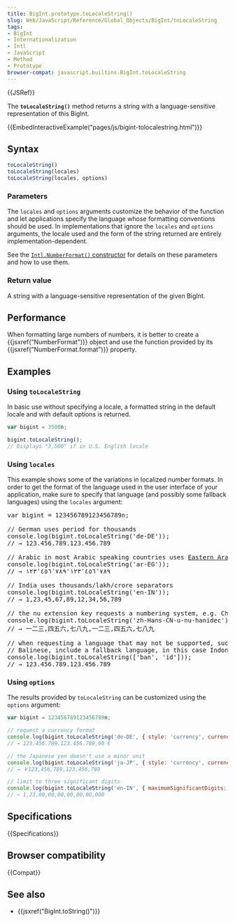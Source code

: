```yaml
---
title: BigInt.prototype.toLocaleString()
slug: Web/JavaScript/Reference/Global_Objects/BigInt/toLocaleString
tags:
- BigInt
- Internationalization
- Intl
- JavaScript
- Method
- Prototype
browser-compat: javascript.builtins.BigInt.toLocaleString
---
```

{{JSRef}}

The **`toLocaleString()`** method returns a string with a language-sensitive
representation of this BigInt.

{{EmbedInteractiveExample("pages/js/bigint-tolocalestring.html")}}

## Syntax

```js
toLocaleString()
toLocaleString(locales)
toLocaleString(locales, options)
```

### Parameters

The `locales` and `options` arguments customize the behavior of the function and
let applications specify the language whose formatting conventions should be
used. In implementations that ignore the `locales` and `options` arguments, the
locale used and the form of the string returned are entirely
implementation-dependent.

<div>See the <a href="/en-US/docs/Web/JavaScript/Reference/Global_Objects/NumberFormat/NumberFormat"><code>Intl.NumberFormat()</code>
constructor</a> for details on these parameters and how to use them.</div>

### Return value

A string with a language-sensitive representation of the given BigInt.

## Performance

When formatting large numbers of numbers, it is better to create a
{{jsxref("NumberFormat")}} object and use the function provided by its
{{jsxref("NumberFormat.format")}} property.

## Examples

### Using `toLocaleString`

In basic use without specifying a locale, a formatted string in the default
locale and with default options is returned.

```js
var bigint = 3500n;

bigint.toLocaleString();
// Displays "3,500" if in U.S. English locale
```

### Using `locales`

This example shows some of the variations in localized number formats. In order
to get the format of the language used in the user interface of your
application, make sure to specify that language (and possibly some fallback
languages) using the `locales` argument:

<pre class="brush: js">var bigint = 123456789123456789n;

// German uses period for thousands
console.log(bigint.toLocaleString('de-DE'));
// → 123.456.789.123.456.789

// Arabic in most Arabic speaking countries uses <a href="https://en.wikipedia.org/wiki/Eastern_Arabic_numerals">Eastern Arabic</a> digits
console.log(bigint.toLocaleString('ar-EG'));
// → ١٢٣٬٤٥٦٬٧٨٩٬١٢٣٬٤٥٦٬٧٨٩

// India uses thousands/lakh/crore separators
console.log(bigint.toLocaleString('en-IN'));
// → 1,23,45,67,89,12,34,56,789

// the nu extension key requests a numbering system, e.g. Chinese decimal
console.log(bigint.toLocaleString('zh-Hans-CN-u-nu-hanidec'));
// → 一二三,四五六,七八九,一二三,四五六,七八九

// when requesting a language that may not be supported, such as
// Balinese, include a fallback language, in this case Indonesian
console.log(bigint.toLocaleString(['ban', 'id']));
// → 123.456.789.123.456.789
</pre>

### Using `options`

The results provided by `toLocaleString` can be customized using the `options`
argument:

```js
var bigint = 123456789123456789n;

// request a currency format
console.log(bigint.toLocaleString('de-DE', { style: 'currency', currency: 'EUR' }));
// → 123.456.789.123.456.789,00 €

// the Japanese yen doesn't use a minor unit
console.log(bigint.toLocaleString('ja-JP', { style: 'currency', currency: 'JPY' }))
// → ￥123,456,789,123,456,789

// limit to three significant digits
console.log(bigint.toLocaleString('en-IN', { maximumSignificantDigits: 3 }));
// → 1,23,00,00,00,00,00,00,000
```

## Specifications

{{Specifications}}

## Browser compatibility

{{Compat}}

## See also

- {{jsxref("BigInt.toString()")}}

